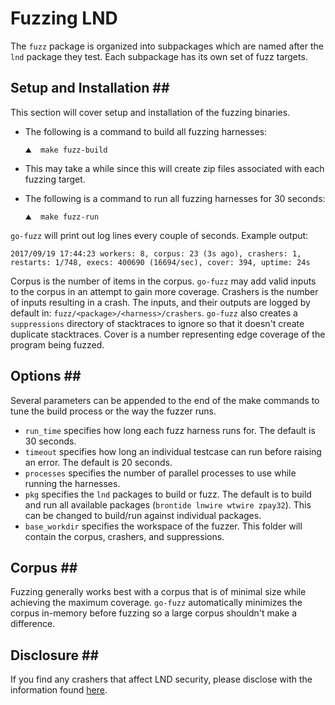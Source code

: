# Fuzzing LND

The `fuzz` package is organized into subpackages which are named after the `lnd` package they test. Each subpackage has its own set of fuzz targets.

## Setup and Installation \#\#

This section will cover setup and installation of the fuzzing binaries.

* The following is a command to build all fuzzing harnesses:

  ```text
  ⛰  make fuzz-build
  ```

* This may take a while since this will create zip files associated with each fuzzing target.
* The following is a command to run all fuzzing harnesses for 30 seconds:

  ```text
  ⛰  make fuzz-run
  ```

`go-fuzz` will print out log lines every couple of seconds. Example output:

```text
2017/09/19 17:44:23 workers: 8, corpus: 23 (3s ago), crashers: 1, restarts: 1/748, execs: 400690 (16694/sec), cover: 394, uptime: 24s
```

Corpus is the number of items in the corpus. `go-fuzz` may add valid inputs to the corpus in an attempt to gain more coverage. Crashers is the number of inputs resulting in a crash. The inputs, and their outputs are logged by default in: `fuzz/<package>/<harness>/crashers`. `go-fuzz` also creates a `suppressions` directory of stacktraces to ignore so that it doesn't create duplicate stacktraces. Cover is a number representing edge coverage of the program being fuzzed.

## Options \#\#

Several parameters can be appended to the end of the make commands to tune the build process or the way the fuzzer runs.

* `run_time` specifies how long each fuzz harness runs for. The default is 30 seconds.
* `timeout` specifies how long an individual testcase can run before raising an error. The default is 20 seconds.
* `processes` specifies the number of parallel processes to use while running the harnesses.
* `pkg` specifies the `lnd` packages to build or fuzz. The default is to build and run all available packages \(`brontide lnwire wtwire zpay32`\). This can be changed to build/run against individual packages.
* `base_workdir` specifies the workspace of the fuzzer. This folder will contain the corpus, crashers, and suppressions.

## Corpus \#\#

Fuzzing generally works best with a corpus that is of minimal size while achieving the maximum coverage. `go-fuzz` automatically minimizes the corpus in-memory before fuzzing so a large corpus shouldn't make a difference.

## Disclosure \#\#

If you find any crashers that affect LND security, please disclose with the information found [here](https://github.com/lightningnetwork/lnd/#security).
